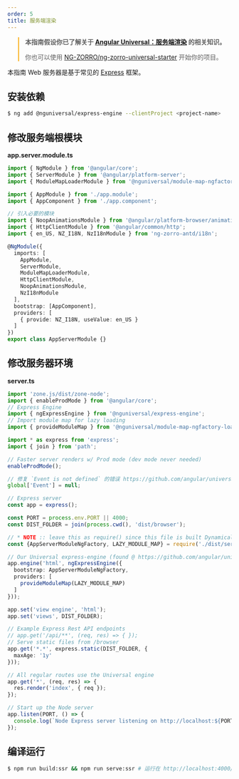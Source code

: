 ```yaml
---
order: 5
title: 服务端渲染
---
```


<blockquote style="border-color: #faad14;">
<p><strong>本指南假设你已了解关于 <a href="https://angular.cn/guide/universal" target="_blank" rel="noopener">Angular Universal：服务端渲染</a> 的相关知识。</strong></p>
<p>你也可以使用 <a href="https://github.com/NG-ZORRO/ng-zorro-universal-starter" target="_blank" rel="noopener">NG-ZORRO/ng-zorro-universal-starter</a> 开始你的项目。</p>
</blockquote>

本指南 Web 服务器是基于常见的 [Express](https://expressjs.com/) 框架。

## 安装依赖

```bash
$ ng add @nguniversal/express-engine --clientProject <project-name>
```

## 修改服务端根模块

**app.server.module.ts**

```ts
import { NgModule } from '@angular/core';
import { ServerModule } from '@angular/platform-server';
import { ModuleMapLoaderModule } from '@nguniversal/module-map-ngfactory-loader';

import { AppModule } from './app.module';
import { AppComponent } from './app.component';

// 引入必要的模块
import { NoopAnimationsModule } from '@angular/platform-browser/animations';
import { HttpClientModule } from '@angular/common/http';
import { en_US, NZ_I18N, NzI18nModule } from 'ng-zorro-antd/i18n';

@NgModule({
  imports: [
    AppModule,
    ServerModule,
    ModuleMapLoaderModule,
    HttpClientModule,
    NoopAnimationsModule,
    NzI18nModule
  ],
  bootstrap: [AppComponent],
  providers: [
    { provide: NZ_I18N, useValue: en_US }
  ]
})
export class AppServerModule {}

```

## 修改服务器环境

**server.ts**

```ts
import 'zone.js/dist/zone-node';
import { enableProdMode } from '@angular/core';
// Express Engine
import { ngExpressEngine } from '@nguniversal/express-engine';
// Import module map for lazy loading
import { provideModuleMap } from '@nguniversal/module-map-ngfactory-loader';

import * as express from 'express';
import { join } from 'path';

// Faster server renders w/ Prod mode (dev mode never needed)
enableProdMode();

// 修复 `Event is not defined` 的错误 https://github.com/angular/universal/issues/844
global['Event'] = null;

// Express server
const app = express();

const PORT = process.env.PORT || 4000;
const DIST_FOLDER = join(process.cwd(), 'dist/browser');

// * NOTE :: leave this as require() since this file is built Dynamically from webpack
const {AppServerModuleNgFactory, LAZY_MODULE_MAP} = require('./dist/server/main');

// Our Universal express-engine (found @ https://github.com/angular/universal/tree/master/modules/express-engine)
app.engine('html', ngExpressEngine({
  bootstrap: AppServerModuleNgFactory,
  providers: [
    provideModuleMap(LAZY_MODULE_MAP)
  ]
}));

app.set('view engine', 'html');
app.set('views', DIST_FOLDER);

// Example Express Rest API endpoints
// app.get('/api/**', (req, res) => { });
// Serve static files from /browser
app.get('*.*', express.static(DIST_FOLDER, {
  maxAge: '1y'
}));

// All regular routes use the Universal engine
app.get('*', (req, res) => {
  res.render('index', { req });
});

// Start up the Node server
app.listen(PORT, () => {
  console.log(`Node Express server listening on http://localhost:${PORT}`);
});

```

## 编译运行

```bash
$ npm run build:ssr && npm run serve:ssr # 运行在 http://localhost:4000/
```
